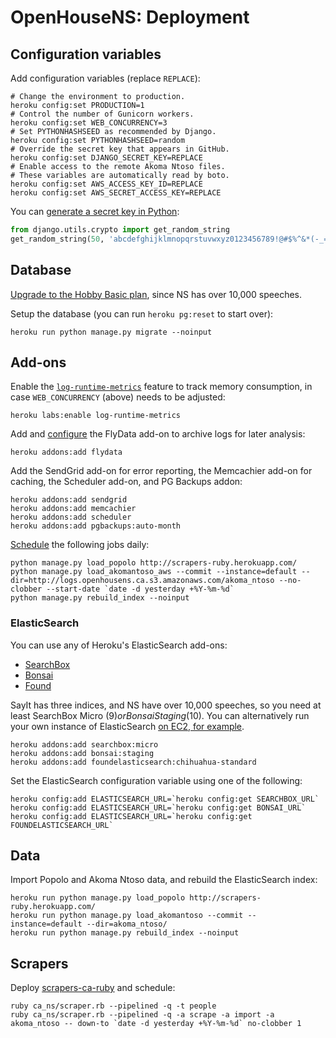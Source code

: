 # OpenHouseNS: Deployment

## Configuration variables

Add configuration variables (replace `REPLACE`):

    # Change the environment to production.
    heroku config:set PRODUCTION=1
    # Control the number of Gunicorn workers.
    heroku config:set WEB_CONCURRENCY=3
    # Set PYTHONHASHSEED as recommended by Django.
    heroku config:set PYTHONHASHSEED=random
    # Override the secret key that appears in GitHub.
    heroku config:set DJANGO_SECRET_KEY=REPLACE
    # Enable access to the remote Akoma Ntoso files.
    # These variables are automatically read by boto.
    heroku config:set AWS_ACCESS_KEY_ID=REPLACE
    heroku config:set AWS_SECRET_ACCESS_KEY=REPLACE

You can [generate a secret key in Python](https://github.com/django/django/blob/master/django/core/management/commands/startproject.py):

```python
from django.utils.crypto import get_random_string
get_random_string(50, 'abcdefghijklmnopqrstuvwxyz0123456789!@#$%^&*(-_=+)')
```

## Database

[Upgrade to the Hobby Basic plan](https://devcenter.heroku.com/articles/upgrade-heroku-postgres-with-pgbackups), since NS has over 10,000 speeches.

Setup the database (you can run `heroku pg:reset` to start over):

    heroku run python manage.py migrate --noinput

## Add-ons

Enable the [`log-runtime-metrics`](https://devcenter.heroku.com/articles/log-runtime-metrics) feature to track memory consumption, in case `WEB_CONCURRENCY` (above) needs to be adjusted:

    heroku labs:enable log-runtime-metrics

Add and [configure](https://devcenter.heroku.com/articles/flydata#s3-integration) the FlyData add-on to archive logs for later analysis:

    heroku addons:add flydata

Add the SendGrid add-on for error reporting, the Memcachier add-on for caching, the Scheduler add-on, and PG Backups addon:

    heroku addons:add sendgrid
    heroku addons:add memcachier
    heroku addons:add scheduler
    heroku addons:add pgbackups:auto-month

[Schedule](https://scheduler.heroku.com/dashboard) the following jobs daily:

    python manage.py load_popolo http://scrapers-ruby.herokuapp.com/
    python manage.py load_akomantoso_aws --commit --instance=default --dir=http://logs.openhousens.ca.s3.amazonaws.com/akoma_ntoso --no-clobber --start-date `date -d yesterday +%Y-%m-%d`
    python manage.py rebuild_index --noinput

### ElasticSearch

You can use any of Heroku's ElasticSearch add-ons:

* [SearchBox](https://addons.heroku.com/searchbox)
* [Bonsai](https://addons.heroku.com/bonsai)
* [Found](https://addons.heroku.com/foundelasticsearch)

SayIt has three indices, and NS have over 10,000 speeches, so you need at least SearchBox Micro ($9) or Bonsai Staging ($10). You can alternatively run your own instance of ElasticSearch [on EC2, for example](http://www.elasticsearch.org/tutorials/elasticsearch-on-ec2/).

    heroku addons:add searchbox:micro
    heroku addons:add bonsai:staging
    heroku addons:add foundelasticsearch:chihuahua-standard

Set the ElasticSearch configuration variable using one of the following:

    heroku config:add ELASTICSEARCH_URL=`heroku config:get SEARCHBOX_URL`
    heroku config:add ELASTICSEARCH_URL=`heroku config:get BONSAI_URL`
    heroku config:add ELASTICSEARCH_URL=`heroku config:get FOUNDELASTICSEARCH_URL`

## Data

Import Popolo and Akoma Ntoso data, and rebuild the ElasticSearch index:

    heroku run python manage.py load_popolo http://scrapers-ruby.herokuapp.com/
    heroku run python manage.py load_akomantoso --commit --instance=default --dir=akoma_ntoso/
    heroku run python manage.py rebuild_index --noinput

## Scrapers

Deploy [scrapers-ca-ruby](https://github.com/opennorth/scrapers-ca-ruby/#deployment) and schedule:

    ruby ca_ns/scraper.rb --pipelined -q -t people
    ruby ca_ns/scraper.rb --pipelined -q -a scrape -a import -a akoma_ntoso -- down-to `date -d yesterday +%Y-%m-%d` no-clobber 1
